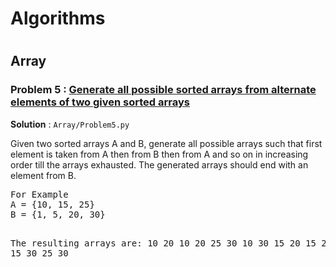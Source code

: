 <h1>Algorithms<h1>
<h2>Array</h2>
<h3> Problem 5 : 
<a href='http://www.geeksforgeeks.org/generate-all-possible-sorted-arrays-from-alternate-elements-of-two-given-arrays/'>
Generate all possible sorted arrays from alternate elements of two given sorted arrays</a> </h3>

<b>Solution</b> : `Array/Problem5.py`

<p>Given two sorted arrays A and B, 
generate all possible arrays such that first element is taken 
from A then from B then from A and so on in increasing order till the arrays exhausted. 
The generated arrays should end with an element from B.
</p>
<pre>
For Example 
A = {10, 15, 25}
B = {1, 5, 20, 30}

The resulting arrays are:
  10 20
  10 20 25 30
  10 30
  15 20
  15 20 25 30
  15 30
  25 30
</pre>

